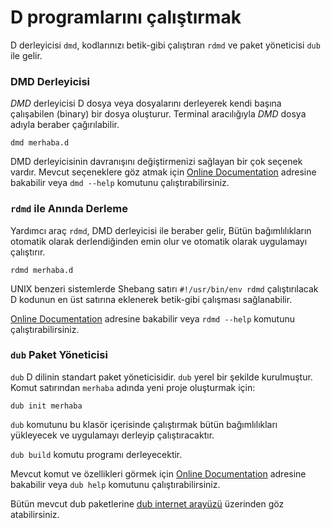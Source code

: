 # D programlarını çalıştırmak

D derleyicisi `dmd`, kodlarınızı betik-gibi çalıştıran `rdmd` ve
paket yöneticisi `dub` ile gelir. 

### DMD Derleyicisi

*DMD* derleyicisi D dosya veya dosyalarını derleyerek kendi
başına çalışabilen (binary) bir dosya oluşturur.
Terminal aracılığıyla *DMD* dosya adıyla beraber çağırılabilir.

    dmd merhaba.d

DMD derleyicisinin davranışını değiştirmenizi sağlayan bir çok seçenek vardır.
Mevcut seçeneklere göz atmak için
[Online Documentation](https://dlang.org/dmd.html#switches) adresine bakabilir veya
`dmd --help` komutunu çalıştırabilirsiniz.

### `rdmd` ile Anında Derleme

Yardımcı araç `rdmd`, DMD derleyicisi ile beraber gelir,
Bütün bağımlılıkların otomatik olarak derlendiğinden emin olur ve
otomatik olarak uygulamayı çalıştırır.

    rdmd merhaba.d

UNIX benzeri sistemlerde Shebang satırı `#!/usr/bin/env rdmd`
çalıştırılacak D kodunun en üst satırına eklenerek betik-gibi çalışması sağlanabilir.


[Online Documentation](https://dlang.org/rdmd.html) adresine bakabilir veya
`rdmd --help` komutunu çalıştırabilirsiniz.

### `dub` Paket Yöneticisi

`dub` D dilinin standart paket yöneticisidir. `dub` yerel bir şekilde kurulmuştur.
Komut satırından `merhaba` adında yeni proje oluşturmak için: 

    dub init merhaba

`dub` komutunu bu klasör içerisinde çalıştırmak bütün bağımlılıkları yükleyecek ve
uygulamayı derleyip çalıştıracaktır.

`dub build` komutu programı derleyecektir.

Mevcut komut ve özellikleri görmek için [Online Documentation](https://code.dlang.org/docs/commandline)
adresine bakabilir veya `dub help` komutunu çalıştırabilirsiniz.

Bütün mevcut dub paketlerine [dub internet arayüzü](https://code.dlang.org) üzerinden göz atabilirsiniz.
